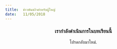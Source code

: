 ```yaml
---
title:  ข่าวพันธกิจสำหรับผู้ใหญ่
date:   11/05/2018
---
```


### <center>เรากำลังดำเนินการในบทเรียนนี้</center>
<center>โปรดกลับมาใหม่.</center>